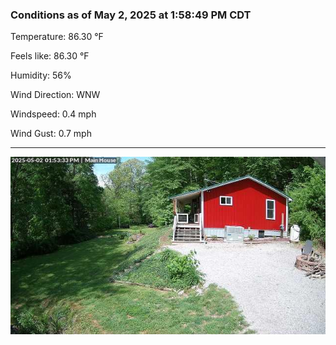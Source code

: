 ### Conditions as of May 2, 2025 at 1:58:49 PM CDT 

Temperature: 86.30 &deg;F

Feels like: 86.30 &deg;F

Humidity: 56%

Wind Direction: WNW

Windspeed: 0.4 mph

Wind Gust: 0.7 mph

---

<img src="./images/latest.jpeg"/>

